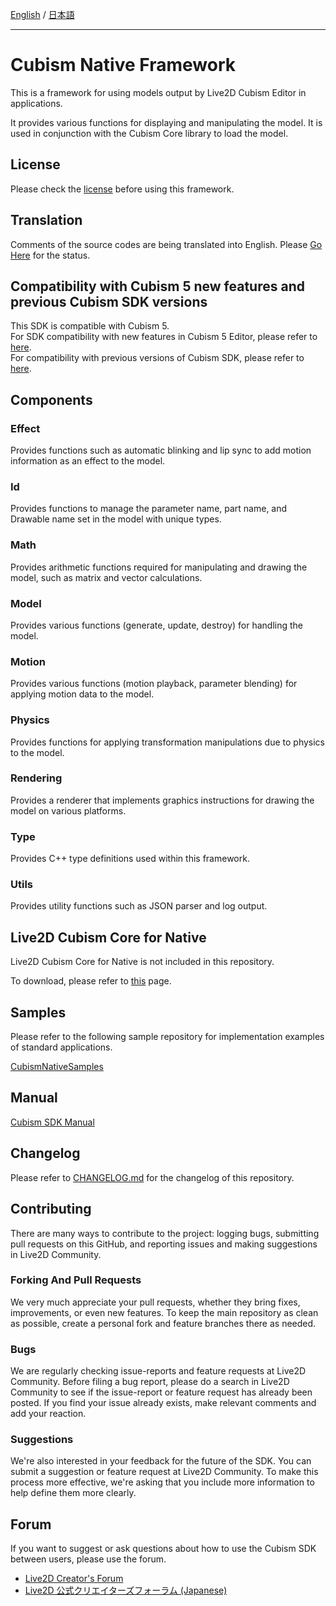 [English](README.md) / [日本語](README.ja.md)

---

# Cubism Native Framework

This is a framework for using models output by Live2D Cubism Editor in applications.

It provides various functions for displaying and manipulating the model.
It is used in conjunction with the Cubism Core library to load the model.


## License

Please check the [license](LICENSE.md) before using this framework.

## Translation

Comments of the source codes are being translated into English.
Please [Go Here](./TRANSLATION.md) for the status.


## Compatibility with Cubism 5 new features and previous Cubism SDK versions

This SDK is compatible with Cubism 5.  
For SDK compatibility with new features in Cubism 5 Editor, please refer to [here](https://docs.live2d.com/en/cubism-sdk-manual/cubism-5-new-functions/).  
For compatibility with previous versions of Cubism SDK, please refer to [here](https://docs.live2d.com/en/cubism-sdk-manual/compatibility-with-cubism-5/).


## Components

### Effect

Provides functions such as automatic blinking and lip sync to add motion information as an effect to the model.

### Id

Provides functions to manage the parameter name, part name, and Drawable name set in the model with unique types.

### Math

Provides arithmetic functions required for manipulating and drawing the model, such as matrix and vector calculations.

### Model

Provides various functions (generate, update, destroy) for handling the model.

### Motion

Provides various functions (motion playback, parameter blending) for applying motion data to the model.

### Physics

Provides functions for applying transformation manipulations due to physics to the model.

### Rendering

Provides a renderer that implements graphics instructions for drawing the model on various platforms.

### Type

Provides C++ type definitions used within this framework.

### Utils

Provides utility functions such as JSON parser and log output.


## Live2D Cubism Core for Native

Live2D Cubism Core for Native is not included in this repository.

To download, please refer to [this](https://www.live2d.com/download/cubism-sdk/download-native/) page.


## Samples

Please refer to the following sample repository for implementation examples of standard applications.

[CubismNativeSamples](https://github.com/Live2D/CubismNativeSamples)


## Manual

[Cubism SDK Manual](https://docs.live2d.com/cubism-sdk-manual/top/)


## Changelog

Please refer to [CHANGELOG.md](CHANGELOG.md) for the changelog of this repository.


## Contributing

There are many ways to contribute to the project: logging bugs, submitting pull requests on this GitHub, and reporting issues and making suggestions in Live2D Community.

### Forking And Pull Requests

We very much appreciate your pull requests, whether they bring fixes, improvements, or even new features. To keep the main repository as clean as possible, create a personal fork and feature branches there as needed.

### Bugs

We are regularly checking issue-reports and feature requests at Live2D Community. Before filing a bug report, please do a search in Live2D Community to see if the issue-report or feature request has already been posted. If you find your issue already exists, make relevant comments and add your reaction.

### Suggestions

We're also interested in your feedback for the future of the SDK. You can submit a suggestion or feature request at Live2D Community. To make this process more effective, we're asking that you include more information to help define them more clearly.


## Forum

If you want to suggest or ask questions about how to use the Cubism SDK between users, please use the forum.

- [Live2D Creator's Forum](https://community.live2d.com/)
- [Live2D 公式クリエイターズフォーラム (Japanese)](https://creatorsforum.live2d.com/)
